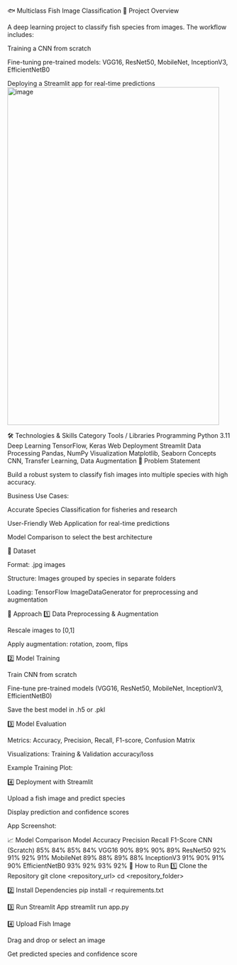 🐟 Multiclass Fish Image Classification
🔹 Project Overview

A deep learning project to classify fish species from images.
The workflow includes:

Training a CNN from scratch

Fine-tuning pre-trained models: VGG16, ResNet50, MobileNet, InceptionV3, EfficientNetB0

Deploying a Streamlit app for real-time predictions
<img width="477" height="762" alt="image" src="https://github.com/user-attachments/assets/767a60c3-732d-4ce0-b45a-66cf04a72ead" />









🛠 Technologies & Skills
Category	Tools / Libraries
Programming	Python 3.11
Deep Learning	TensorFlow, Keras
Web Deployment	Streamlit
Data Processing	Pandas, NumPy
Visualization	Matplotlib, Seaborn
Concepts	CNN, Transfer Learning, Data Augmentation
🎯 Problem Statement

Build a robust system to classify fish images into multiple species with high accuracy.

Business Use Cases:

Accurate Species Classification for fisheries and research

User-Friendly Web Application for real-time predictions

Model Comparison to select the best architecture

📂 Dataset

Format: .jpg images

Structure: Images grouped by species in separate folders

Loading: TensorFlow ImageDataGenerator for preprocessing and augmentation

🧰 Approach
1️⃣ Data Preprocessing & Augmentation

Rescale images to [0,1]

Apply augmentation: rotation, zoom, flips

2️⃣ Model Training

Train CNN from scratch

Fine-tune pre-trained models (VGG16, ResNet50, MobileNet, InceptionV3, EfficientNetB0)

Save the best model in .h5 or .pkl

3️⃣ Model Evaluation

Metrics: Accuracy, Precision, Recall, F1-score, Confusion Matrix

Visualizations: Training & Validation accuracy/loss

Example Training Plot:

<!-- Replace with your plot -->

4️⃣ Deployment with Streamlit

Upload a fish image and predict species

Display prediction and confidence scores

App Screenshot:

<!-- Replace with your screenshot -->

📈 Model Comparison
Model	Accuracy	Precision	Recall	F1-Score
CNN (Scratch)	85%	84%	85%	84%
VGG16	90%	89%	90%	89%
ResNet50	92%	91%	92%	91%
MobileNet	89%	88%	89%	88%
InceptionV3	91%	90%	91%	90%
EfficientNetB0	93%	92%	93%	92%
🚀 How to Run
1️⃣ Clone the Repository
git clone <repository_url>
cd <repository_folder>

2️⃣ Install Dependencies
pip install -r requirements.txt

3️⃣ Run Streamlit App
streamlit run app.py

4️⃣ Upload Fish Image

Drag and drop or select an image

Get predicted species and confidence score
